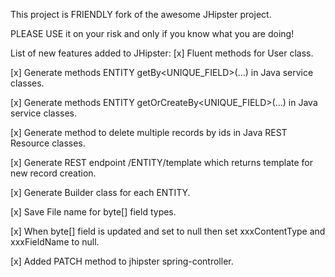 This project is FRIENDLY fork of the awesome JHipster project.

PLEASE USE it on your risk and only if you know what you are doing!

List of new features added to JHipster:
[x] Fluent methods for User class.

[x] Generate methods ENTITY getBy<UNIQUE_FIELD>(...) in Java service classes.

[x] Generate methods ENTITY getOrCreateBy<UNIQUE_FIELD>(...) in Java service classes.

[x] Generate method to delete multiple records by ids in Java REST Resource classes.

[x] Generate REST endpoint /ENTITY/template which returns template for new record creation.

[x] Generate Builder class for each ENTITY.

[x] Save File name for byte[] field types.

[x] When byte[] field is updated and set to null then set xxxContentType and xxxFieldName to null.

[x] Added PATCH method to jhipster spring-controller.